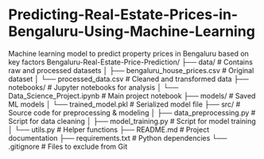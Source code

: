 # Predicting-Real-Estate-Prices-in-Bengaluru-Using-Machine-Learning
Machine learning model to predict property prices in Bengaluru based on key factors
Bengaluru-Real-Estate-Price-Prediction/
├── data/                     # Contains raw and processed datasets
│   ├── bengaluru_house_prices.csv  # Original dataset
│   └── processed_data.csv    # Cleaned and transformed data
├── notebooks/                # Jupyter notebooks for analysis
│   └── Data_Science_Project.ipynb  # Main project notebook
├── models/                   # Saved ML models
│   └── trained_model.pkl     # Serialized model file
├── src/                      # Source code for preprocessing & modeling
│   ├── data_preprocessing.py # Script for data cleaning
│   ├── model_training.py     # Script for model training
│   └── utils.py              # Helper functions
├── README.md                 # Project documentation
├── requirements.txt          # Python dependencies
└── .gitignore                # Files to exclude from Git
